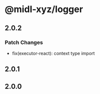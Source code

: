 # @midl-xyz/logger

## 2.0.2

### Patch Changes

- fix(executor-react): context type import

## 2.0.1

## 2.0.0
